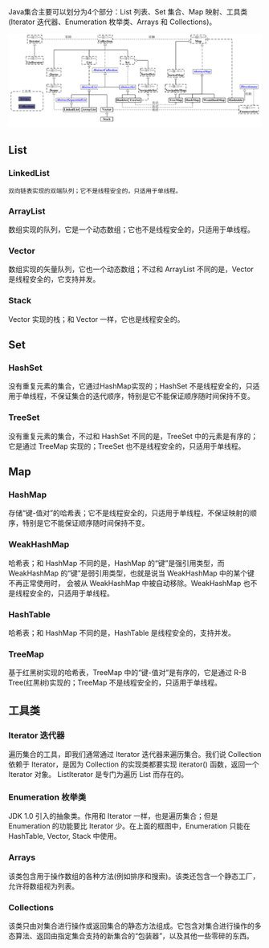 Java集合主要可以划分为4个部分：List 列表、Set 集合、Map 映射、工具类(Iterator 迭代器、Enumeration 枚举类、Arrays 和 Collections)。

![Java集合](/static/base/Collection.jpg)

## List

### LinkedList
    双向链表实现的双端队列；它不是线程安全的，只适用于单线程。
### ArrayList
数组实现的队列，它是一个动态数组；它也不是线程安全的，只适用于单线程。
### Vector
数组实现的矢量队列，它也一个动态数组；不过和 ArrayList 不同的是，Vector 是线程安全的，它支持并发。
### Stack
Vector 实现的栈；和 Vector 一样，它也是线程安全的。

## Set
### HashSet
没有重复元素的集合，它通过HashMap实现的；HashSet 不是线程安全的，只适用于单线程，不保证集合的迭代顺序，特别是它不能保证顺序随时间保持不变。
### TreeSet
没有重复元素的集合，不过和 HashSet 不同的是，TreeSet 中的元素是有序的；它是通过 TreeMap 实现的；TreeSet 也不是线程安全的，只适用于单线程。

## Map

### HashMap
存储“键-值对”的哈希表；它不是线程安全的，只适用于单线程，不保证映射的顺序，特别是它不能保证顺序随时间保持不变。
### WeakHashMap
哈希表；和 HashMap 不同的是，HashMap 的“键”是强引用类型，而 WeakHashMap 的“键”是弱引用类型，也就是说当 WeakHashMap 中的某个键不再正常使用时，
会被从 WeakHashMap 中被自动移除。WeakHashMap 也不是线程安全的，只适用于单线程。
### HashTable
哈希表；和 HashMap 不同的是，HashTable 是线程安全的，支持并发。
### TreeMap
基于红黑树实现的哈希表，TreeMap 中的“键-值对”是有序的，它是通过 R-B Tree(红黑树)实现的；TreeMap 不是线程安全的，只适用于单线程。

## 工具类

### Iterator 迭代器
遍历集合的工具，即我们通常通过 Iterator 迭代器来遍历集合。我们说 Collection 依赖于 Iterator，是因为 Collection 的实现类都要实现 iterator() 函数，返回一个 Iterator 对象。
ListIterator 是专门为遍历 List 而存在的。
### Enumeration 枚举类
JDK 1.0 引入的抽象类。作用和 Iterator 一样，也是遍历集合；但是 Enumeration 的功能要比 Iterator 少。在上面的框图中，Enumeration 只能在 HashTable, Vector, Stack 中使用。
### Arrays
该类包含用于操作数组的各种方法(例如排序和搜索)。该类还包含一个静态工厂，允许将数组视为列表。
### Collections
该类只由对集合进行操作或返回集合的静态方法组成。它包含对集合进行操作的多态算法、返回由指定集合支持的新集合的“包装器”，以及其他一些零碎的东西。